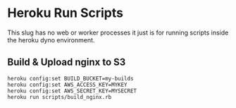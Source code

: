 Heroku Run Scripts
==================

This slug has no web or worker processes it just is for running scripts inside
the heroku dyno environment.

## Build & Upload nginx to S3

```
heroku config:set BUILD_BUCKET=my-builds
heroku config:set AWS_ACCESS_KEY=MYKEY
heroku config:set AWS_SECRET_KEY=MYSECRET
heroku run scripts/build_nginx.rb
```
